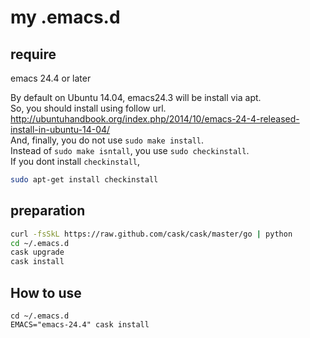 # my .emacs.d

## require
emacs 24.4 or later

By default on Ubuntu 14.04, emacs24.3 will be install via apt.  
So, you should install using follow url.  
http://ubuntuhandbook.org/index.php/2014/10/emacs-24-4-released-install-in-ubuntu-14-04/  
And, finally, you do not use `sudo make install`.  
Instead of `sudo make isntall`, you use `sudo checkinstall`.  
If you dont install `checkinstall`,  
```bash
sudo apt-get install checkinstall
```

## preparation

```bash
curl -fsSkL https://raw.github.com/cask/cask/master/go | python
cd ~/.emacs.d
cask upgrade
cask install
```

## How to use
```
cd ~/.emacs.d
EMACS="emacs-24.4" cask install
```